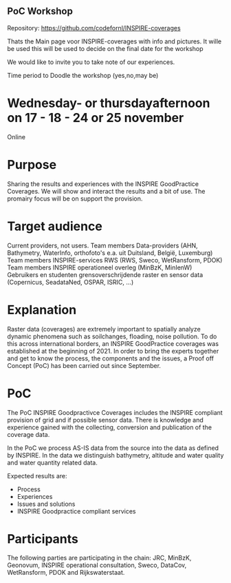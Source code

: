 ## PoC Workshop

Repository: https://github.com/codefornl/INSPIRE-coverages

Thats the Main page voor INSPIRE-coverages with info and pictures.
It wille be used this will be used to decide on the final date for the workshop

We would like to invite you to take note of our experiences.

Time period to Doodle the workshop (yes,no,may be)
# Wednesday- or thursdayafternoon on  17 - 18 - 24 or 25 november
Online

# Purpose
Sharing the results and experiences with the INSPIRE GoodPractice Coverages.
We will show and interact the results and a bit of use. The promairy focus will be on support the provision.

# Target audience
Current providers, not users. 
Team members Data-providers (AHN, Bathymetry, WaterInfo, orthofoto's e.a. uit Duitsland, België, Luxemburg)
Team members INSPIRE-services RWS (RWS, Sweco, WetRansform, PDOK)
Team members INSPIRE operationeel overleg (MinBzK, MinIenW)
Gebruikers en studenten grensoverschrijdende raster en sensor data (Copernicus, SeadataNed, OSPAR, ISRIC, ...)

# Explanation
Raster data (coverages) are extremely important to spatially analyze dynamic phenomena such as soilchanges, floading, noise pollution.
To do this across international borders, an INSPIRE GoodPractice coverages was established at the beginning of 2021. In order to bring the experts together and get to know the process, the components and the issues, a Proof off Concept (PoC) has been carried out since September.

# PoC
The PoC INSPIRE Goodpractivce Coverages includes the INSPIRE compliant provision of grid and if possible sensor data.
There is knowledge and experience gained with the collecting, conversion and publication of the coverage data. 

In the PoC we process AS-IS data from the source into the data as defined by INSPIRE. 
In the data we distinguish bathymetry, altitude and water quality and water quantity related data.

Expected results are:
- Process
- Experiences
- Issues and solutions
- INSPIRE Goodpractice compliant services

# Participants
The following parties are participating in the chain: JRC, MinBzK, Geonovum, INSPIRE operational consultation, Sweco, DataCov, WetRansform, PDOK and Rijkswaterstaat.
